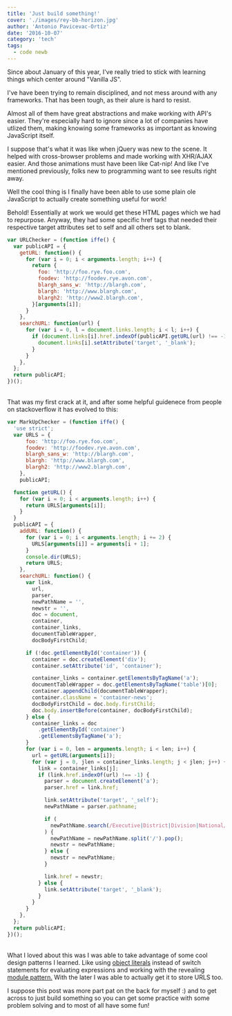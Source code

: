 ```yaml
---
title: 'Just build something!'
cover: './images/rey-bb-horizon.jpg'
author: 'Antonio Pavicevac-Ortiz'
date: '2016-10-07'
category: 'tech'
tags:
  - code newb
---
```


Since about January of this year, I've really tried to stick with learning things which center around "Vanilla JS".

<!--more-->

I've have been trying to remain disciplined, and not mess around with any frameworks. That has been tough, as their alure is hard to resist.

Almost all of them have great abstractions and make working with API's easier. They're especially hard to ignore since a lot of companies have utlized them, making knowing some frameworks as important as knowing JavaScript itself.

I suppose that's what it was like when jQuery was new to the scene. It helped with cross-browser problems and made working with XHR/AJAX easier. And those animations must have been like Cat-nip! And like I've mentioned previously, folks new to programming want to see results right away.

Well the cool thing is I finally have been able to use some plain ole JavaScript to actually create something useful for work!

Behold! Essentially at work we would get these HTML pages which we had to repurpose. Anyway, they had some specific href tags that needed their respective target attributes set to self and all others set to blank.

```javascript
var URLChecker = (function iffe() {
  var publicAPI = {
    getURL: function() {
      for (var i = 0; i < arguments.length; i++) {
        return {
          foo: 'http://foo.rye.foo.com',
          foodev: 'http://foodev.rye.avon.com',
          blargh_sans_w: 'http://blargh.com',
          blargh: 'http://www.blargh.com',
          blargh2: 'http://www2.blargh.com',
        }[arguments[i]];
      }
    },
    searchURL: function(url) {
      for (var i = 0, l = document.links.length; i < l; i++) {
        if (document.links[i].href.indexOf(publicAPI.getURL(url) !== -1)) {
          document.links[i].setAttribute('target', '_blank');
        }
      }
    },
  };
  return publicAPI;
})();
```

\
That was my first crack at it, and after some helpful guidenece from people on stackoverflow it has evolved to this:

```javascript
var MarkUpChecker = (function iffe() {
  'use strict';
  var URLS = {
      foo: 'http://foo.rye.foo.com',
      foodev: 'http://foodev.rye.avon.com',
      blargh_sans_w: 'http://blargh.com',
      blargh: 'http://www.blargh.com',
      blargh2: 'http://www2.blargh.com',
    },
    publicAPI;

  function getURL() {
    for (var i = 0; i < arguments.length; i++) {
      return URLS[arguments[i]];
    }
  }
  publicAPI = {
    addURL: function() {
      for (var i = 0; i < arguments.length; i += 2) {
        URLS[arguments[i]] = arguments[i + 1];
      }
      console.dir(URLS);
      return URLS;
    },
    searchURL: function() {
      var link,
        url,
        parser,
        newPathName = '',
        newstr = '',
        doc = document,
        container,
        container_links,
        documentTableWrapper,
        docBodyFirstChild;

      if (!doc.getElementById('container')) {
        container = doc.createElement('div');
        container.setAttribute('id', 'container');

        container_links = container.getElementsByTagName('a');
        documentTableWrapper = doc.getElementsByTagName('table')[0];
        container.appendChild(documentTableWrapper);
        container.className = 'container-news';
        docBodyFirstChild = doc.body.firstChild;
        doc.body.insertBefore(container, docBodyFirstChild);
      } else {
        container_links = doc
          .getElementById('container')
          .getElementsByTagName('a');
      }
      for (var i = 0, len = arguments.length; i < len; i++) {
        url = getURL(arguments[i]);
        for (var j = 0, jlen = container_links.length; j < jlen; j++) {
          link = container_links[j];
          if (link.href.indexOf(url) !== -1) {
            parser = document.createElement('a');
            parser.href = link.href;

            link.setAttribute('target', '_self');
            newPathName = parser.pathname;

            if (
              newPathName.search(/Executive|District|Division|National/) != -1
            ) {
              newPathName = newPathName.split('/').pop();
              newstr = newPathName;
            } else {
              newstr = newPathName;
            }

            link.href = newstr;
          } else {
            link.setAttribute('target', '_blank');
          }
        }
      }
    },
  };
  return publicAPI;
})();
```

\
What I loved about this was I was able to take advantage of some cool design patterns I learned. Like using [object literals](https://toddmotto.com/deprecating-the-switch-statement-for-object-literals/) instead of switch statements for evaluating expressions and working with the revealing
[module pattern.](https://github.com/getify/You-Dont-Know-JS/blob/master/scope%20&%20closures/ch5.md#modules) With the later I was able to actually get it to store URLS too.

I suppose this post was more part pat on the back for myself :) and to get across to just build something so you can get some practice with some problem solving and to most of all have some fun!
